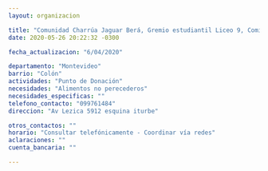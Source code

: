 ```yaml
---
layout: organizacion

title: "Comunidad Charrúa Jaguar Berá, Gremio estudiantil Liceo 9, Comisión del Castillo"
date: 2020-05-26 20:22:32 -0300

fecha_actualizacion: "6/04/2020"

departamento: "Montevideo"
barrio: "Colón"
actividades: "Punto de Donación"
necesidades: "Alimentos no perecederos"
necesidades_especificas: ""
telefono_contacto: "099761484"
direccion: "Av Lezica 5912 esquina iturbe"

otros_contactos: ""
horario: "Consultar telefónicamente - Coordinar vía redes"
aclaraciones: ""
cuenta_bancaria: ""

---
```

